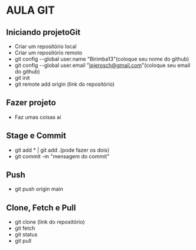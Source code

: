 # AULA GIT
## Iniciando projetoGit
 - Criar um repositório local
 - Criar um repositório remoto
 - git config --global user.name "Birimba13"(coloque seu nome do github)
 - git config --global user.email "jpjerosch@gmail.com"(coloque seu email do github)
 - git init
 - git remote add origin (link do repositório)
## Fazer projeto
 - Faz umas coisas aí
## Stage e Commit
 - git add * | git add .(pode fazer os dois)
 - git commit -m "mensagem do commit"
## Push
 - git push origin main
## Clone, Fetch e Pull
 - git clone (link do repositório)
 - git fetch
 - git status
 - git pull

